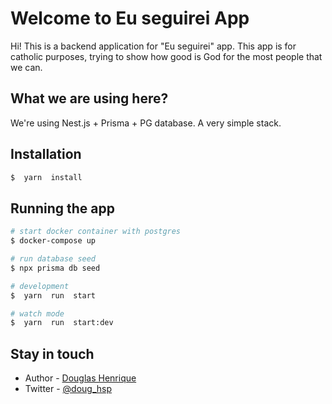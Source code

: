 # Welcome to Eu seguirei App

Hi! This is a backend application for "Eu seguirei" app. This app is for catholic purposes, trying to show how good is God for the most people that we can. 
 
 ## What we are using here?
 We're using Nest.js + Prisma + PG database. A very simple stack.
##  Installation
```bash
$  yarn  install
```
 ##  Running the app

  ```bash
 # start docker container with postgres
 $ docker-compose up 

# run database seed 
$ npx prisma db seed

# development
$  yarn  run  start

# watch mode
$  yarn  run  start:dev 
```

##  Stay in touch
- Author - [Douglas Henrique](https://dougdev.vercel.app/)
- Twitter - [@doug_hsp](https://twitter.com/doug_hsp)